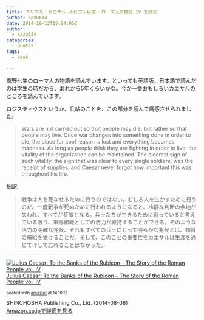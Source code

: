 ```yaml
---
title: ユリウス・カエサル ルビコン以前──ローマ人の物語 IV を読む
author: kazu634
date: 2014-10-12T15:04:05Z
author:
  - kazu634
categories:
  - Quotes
tags:
  - book

---
```

塩野七生のローマ人の物語を読んでいます。といっても英語版。日本語で読んだのは学生の時だから、あれから5年くらいかな。今が一番おもしろいカエサルのところを読んでいます。

ロジスティクスというか、兵站のことを、この部分を読んで痛感させられました:

> Wars are not carried out so that people may die, but rather so that people may live. Once war changes into something done in order to die, the place for cool reason is lost and everything becomes madness. As long as people think they are fighting in order to live, the vitality of the organization can be maintained. The clearest sign of such vitality, the sign that was clear to every single soldiers, was the receipt of supplies, and Caesar never forgot how important this was throughout his life.

拙訳:

> 戦争は人を死なせるために行うのではない。むしろ人を生かすために行うのだ。一度戦争が死ぬために行われるようになると、冷静な判断の余地が失われ、すべてが狂気となる。兵士たちが生きるために戦っていると考えている限り、軍隊組織としての活力が維持することができる。そのような活力の明確な兆候、それもすべての兵士にとって明らかな兆候とは、物資の補給を受けることだ。そして、このことの重要性をカエサルは生涯を通じてけして忘れることはなかった。

* * *

<div class="amazlet-box" style="margin-bottom: 0px;">
<div class="amazlet-image" style="float: left; margin: 0px 12px 1px 0px;">
<a href="https://www.amazon.co.jp/exec/obidos/ASIN/B00MA5SBZO/simsnes-22/ref=nosim/" onclick="__gaTracker('send', 'event', 'outbound-article', 'https://www.amazon.co.jp/exec/obidos/ASIN/B00MA5SBZO/simsnes-22/ref=nosim/', '');" target="_blank" name="amazletlink"><img style="border: none;" src="https://images-na.ssl-images-amazon.com/images/I/51x16CSJYlL._SL160_.jpg" alt="Julius Caesar: To the Banks of the Rubicon - The Story of the Roman People vol. IV" /></a>
</div>
  
<div class="amazlet-info" style="line-height: 120%; margin-bottom: 10px;">
<div class="amazlet-name" style="margin-bottom: 10px; line-height: 120%;">
<p>
<a href="https://www.amazon.co.jp/exec/obidos/ASIN/B00MA5SBZO/simsnes-22/ref=nosim/" onclick="__gaTracker('send', 'event', 'outbound-article', 'https://www.amazon.co.jp/exec/obidos/ASIN/B00MA5SBZO/simsnes-22/ref=nosim/', 'Julius Caesar: To the Banks of the Rubicon &#8211; The Story of the Roman People vol. IV');" target="_blank" name="amazletlink">Julius Caesar: To the Banks of the Rubicon &#8211; The Story of the Roman People vol. IV</a>
</p>
      
<div class="amazlet-powered-date" style="font-size: 80%; margin-top: 5px; line-height: 120%;">
        posted with <a href="http://www.amazlet.com/" onclick="__gaTracker('send', 'event', 'outbound-article', 'http://www.amazlet.com/', 'amazlet');" title="amazlet"  target="_blank">amazlet</a> at 14.10.12
</div>
</div>
    
<div class="amazlet-detail">
      SHINCHOSHA Publishing Co., Ltd. (2014-08-08)
</div>
    
<div class="amazlet-sub-info" style="float: left;">
<div class="amazlet-link" style="margin-top: 5px;">
<a href="https://www.amazon.co.jp/exec/obidos/ASIN/B00MA5SBZO/simsnes-22/ref=nosim/" onclick="__gaTracker('send', 'event', 'outbound-article', 'https://www.amazon.co.jp/exec/obidos/ASIN/B00MA5SBZO/simsnes-22/ref=nosim/', 'Amazon.co.jpで詳細を見る');" target="_blank" name="amazletlink">Amazon.co.jpで詳細を見る</a>
</div>
</div>
</div>
  
<div class="amazlet-footer" style="clear: left;">
</div>
</div>
